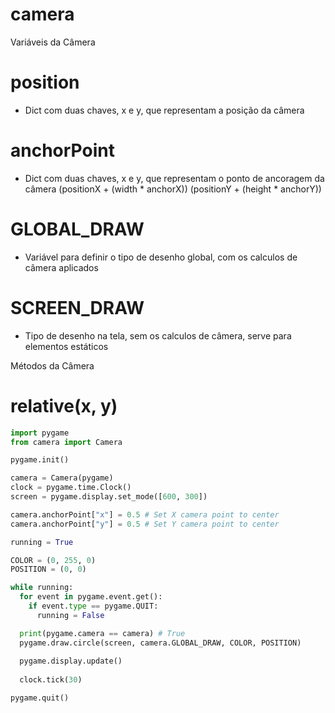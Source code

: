 # camera

Variáveis da Câmera
# position
- Dict com duas chaves, x e y, que representam a posição da câmera

# anchorPoint
- Dict com duas chaves, x e y, que representam o ponto de ancoragem da câmera (positionX + (width * anchorX)) (positionY + (height * anchorY))

# GLOBAL_DRAW
- Variável para definir o tipo de desenho global, com os calculos de câmera aplicados

# SCREEN_DRAW
- Tipo de desenho na tela, sem os calculos de câmera, serve para elementos estáticos

Métodos da Câmera
# relative(x, y)
```python
import pygame
from camera import Camera

pygame.init()

camera = Camera(pygame)
clock = pygame.time.Clock()
screen = pygame.display.set_mode([600, 300])

camera.anchorPoint["x"] = 0.5 # Set X camera point to center
camera.anchorPoint["y"] = 0.5 # Set Y camera point to center

running = True

COLOR = (0, 255, 0)
POSITION = (0, 0)

while running:
  for event in pygame.event.get():
    if event.type == pygame.QUIT:
      running = False

  print(pygame.camera == camera) # True
  pygame.draw.circle(screen, camera.GLOBAL_DRAW, COLOR, POSITION)
  
  pygame.display.update()
  
  clock.tick(30)

pygame.quit()
```
